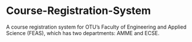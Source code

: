 # Course-Registration-System
A course registration system for OTU’s Faculty of Engineering 
and Applied Science (FEAS), which has two departments: AMME and ECSE.
